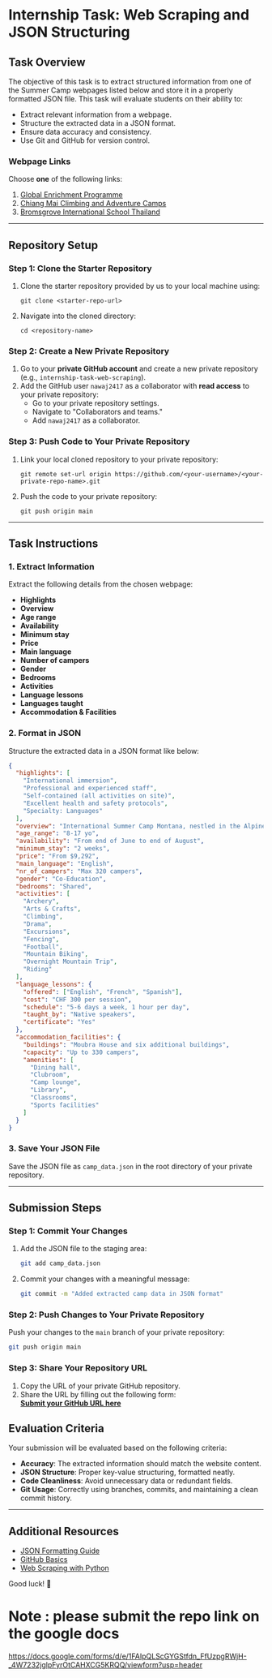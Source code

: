 
# **Internship Task: Web Scraping and JSON Structuring**

## **Task Overview**
The objective of this task is to extract structured information from one of the Summer Camp webpages listed below and store it in a properly formatted JSON file. This task will evaluate students on their ability to:
- Extract relevant information from a webpage.
- Structure the extracted data in a JSON format.
- Ensure data accuracy and consistency.
- Use Git and GitHub for version control.

### **Webpage Links**
Choose **one** of the following links:
1. [Global Enrichment Programme](https://world-camps.org/camp/global-enrichment-programme/)
2. [Chiang Mai Climbing and Adventure Camps](https://world-camps.org/camp/chiang-mai-climbing-and-adventure-camps/)
3. [Bromsgrove International School Thailand](https://world-camps.org/camp/bromsgrove-international-school-thailand/)

---

## **Repository Setup**

### **Step 1: Clone the Starter Repository**
1. Clone the starter repository provided by us to your local machine using:
   ```
   git clone <starter-repo-url>
   ```
2. Navigate into the cloned directory:
   ```
   cd <repository-name>
   ```

### **Step 2: Create a New Private Repository**
1. Go to your **private GitHub account** and create a new private repository (e.g., `internship-task-web-scraping`).
2. Add the GitHub user `nawaj2417` as a collaborator with **read access** to your private repository:
   - Go to your private repository settings.
   - Navigate to "Collaborators and teams."
   - Add `nawaj2417` as a collaborator.

### **Step 3: Push Code to Your Private Repository**
1. Link your local cloned repository to your private repository:
   ```
   git remote set-url origin https://github.com/<your-username>/<your-private-repo-name>.git
   ```
2. Push the code to your private repository:
   ```
   git push origin main
   ```

---

## **Task Instructions**

### **1. Extract Information**
Extract the following details from the chosen webpage:
- **Highlights**
- **Overview**
- **Age range**
- **Availability**
- **Minimum stay**
- **Price**
- **Main language**
- **Number of campers**
- **Gender**
- **Bedrooms**
- **Activities**
- **Language lessons**
- **Languages taught**
- **Accommodation & Facilities**

### **2. Format in JSON**
Structure the extracted data in a JSON format like below:

```json
{
  "highlights": [
    "International immersion",
    "Professional and experienced staff",
    "Self-contained (all activities on site)",
    "Excellent health and safety protocols",
    "Specialty: Languages"
  ],
  "overview": "International Summer Camp Montana, nestled in the Alpine resort of Crans-Montana, provides a mix of fun, sports, and language learning for children and teens aged 8-17 from around the globe...",
  "age_range": "8-17 yo",
  "availability": "From end of June to end of August",
  "minimum_stay": "2 weeks",
  "price": "From $9,292",
  "main_language": "English",
  "nr_of_campers": "Max 320 campers",
  "gender": "Co-Education",
  "bedrooms": "Shared",
  "activities": [
    "Archery",
    "Arts & Crafts",
    "Climbing",
    "Drama",
    "Excursions",
    "Fencing",
    "Football",
    "Mountain Biking",
    "Overnight Mountain Trip",
    "Riding"
  ],
  "language_lessons": {
    "offered": ["English", "French", "Spanish"],
    "cost": "CHF 300 per session",
    "schedule": "5-6 days a week, 1 hour per day",
    "taught_by": "Native speakers",
    "certificate": "Yes"
  },
  "accommodation_facilities": {
    "buildings": "Moubra House and six additional buildings",
    "capacity": "Up to 330 campers",
    "amenities": [
      "Dining hall",
      "Clubroom",
      "Camp lounge",
      "Library",
      "Classrooms",
      "Sports facilities"
    ]
  }
}
```

### **3. Save Your JSON File**
Save the JSON file as `camp_data.json` in the root directory of your private repository.

---

## **Submission Steps**

### **Step 1: Commit Your Changes**
1. Add the JSON file to the staging area:
   ```sh
   git add camp_data.json
   ```
2. Commit your changes with a meaningful message:
   ```sh
   git commit -m "Added extracted camp data in JSON format"
   ```

### **Step 2: Push Changes to Your Private Repository**
Push your changes to the `main` branch of your private repository:
```sh
git push origin main
```



### **Step 3: Share Your Repository URL**

1. Copy the URL of your private GitHub repository.  
2. Share the URL by filling out the following form:  
   **[Submit your GitHub URL here](https://docs.google.com/forms/d/e/1FAIpQLScGYGStfdn_FfUzpgRWjH-_4W7232jglpFyrOtCAHXCG5KRQQ/viewform?usp=header)**

## **Evaluation Criteria**
Your submission will be evaluated based on the following criteria:
- **Accuracy**: The extracted information should match the website content.
- **JSON Structure**: Proper key-value structuring, formatted neatly.
- **Code Cleanliness**: Avoid unnecessary data or redundant fields.
- **Git Usage**: Correctly using branches, commits, and maintaining a clean commit history.

---

## **Additional Resources**
- [JSON Formatting Guide](https://www.json.org/json-en.html)
- [GitHub Basics](https://docs.github.com/en/get-started/quickstart/fork-a-repo)
- [Web Scraping with Python](https://realpython.com/beautiful-soup-web-scraper-python/)

Good luck! 🚀

# Note : please submit the repo link on the google docs 
https://docs.google.com/forms/d/e/1FAIpQLScGYGStfdn_FfUzpgRWjH-_4W7232jglpFyrOtCAHXCG5KRQQ/viewform?usp=header